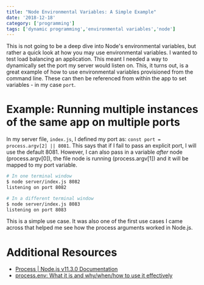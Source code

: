 ```yaml
---
title: "Node Environmental Variables: A Simple Example"
date: '2018-12-18'
category: ['programming']
tags: ['dynamic programming','environmental variables','node']
---
```

This is not going to be a deep dive into Node's environmental variables, but rather a quick look at how you may use environmental variables. I wanted to test load balancing an application. This meant I needed a way to dynamically set the port my server would listen on. This, it turns out, is a great example of how to use environmental variables provisioned from the command line. These can then be referenced from within the app to set variables - in my case `port`.

# Example: Running multiple instances of the same app on multiple ports

In my server file, `index.js`, I defined my port as: `const port = process.argv[2] || 8081`. This says that if I fail to pass an explicit port, I will use the default 8081. However, I can also pass in a variable _after_ node (process.argv[0]), the file node is running (process.argv[1]) and it will be mapped to my port variable.

```bash
# In one terminal window
$ node server/index.js 8082
listening on port 8082

# In a different terminal window
$ node server/index.js 8083
listening on port 8083
```
This is a simple use case. It was also one of the first use cases I came across that helped me see how the process arguments worked in Node.js.

# Additional Resources
  * [Process | Node.js v11.3.0 Documentation](https://nodejs.org/docs/latest/api/process.html#process_process_argv)
  * [process.env: What it is and why/when/how to use it effectively](https://codeburst.io/process-env-what-it-is-and-why-when-how-to-use-it-effectively-505d0b2831e7)